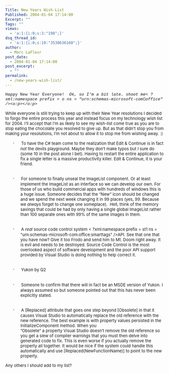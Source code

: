```yaml
---
Title: New Years Wish-List
Published: 2004-01-04 17:14:00
Excerpt: ""
Tags: ""
views:
  - 'a:1:{i:0;s:3:"198";}'
dsq_thread_id:
  - 'a:1:{i:0;s:10:"3538636160";}'
author:
  - Marc LaFleur
post_date:
  - 2004-01-04 17:14:00
post_excerpt:
  - ""
permalink:
  - /new-years-wish-list/
---
```

<font face="Courier New" size=2>Happy New Year Everyone!&nbsp; <i><span style="FONT-STYLE: italic">Ok, so I&#8217;m a bit late&#8230; shoot me< ?xml:namespace prefix = o ns = "urn:schemas-microsoft-com:office:office" /><o:p></o:p></span></i> </font>
<p><span style="FONT-SIZE: 12pt"><font face="Courier New"></font><font size=2>While everyone is still trying to keep up with their New Year resolutions I decided to forgo the entire process this year and instead focus on my technology wish list for 2004. I&#8217;ll accept that I&#8217;m as likely to see my wish-list come true as you are to stop eating the chocolate you resolved to give up. But as that didn&#8217;t stop you from making your resolutions, I&#8217;m not about to allow it to stop me from wishing away. :)<o:p></o:p></font></span></p>
<p style="MARGIN-LEFT: 0.5in; TEXT-INDENT: -0.25in; mso-list: l0 level1 lfo1"><font face="Courier New"></font><font size=2><span style="FONT-SIZE: 12pt; FONT-FAMILY: Symbol"><span style="mso-list: Ignore">&#183;<span style="FONT: 7pt 'Times New Roman'">&nbsp;&nbsp;&nbsp;&nbsp;&nbsp;&nbsp;&nbsp;&nbsp; </span></span></span>To have the C# team come to the realization that Edit &amp; Continue is in fact <i><span style="FONT-STYLE: italic">not</span></i> the devils playground. Maybe they don&#8217;t make typos but <i><span style="FONT-STYLE: italic">I</span></i> sure do (some 10 in the post alone I bet). Having to restart the entire application to fix a single letter is a massive productivity killer. Edit &amp; Continue, it is your friend.<br /><br /><o:p></o:p></font></p>
<p style="MARGIN-LEFT: 0.5in; TEXT-INDENT: -0.25in; mso-list: l0 level1 lfo1"><font face="Courier New"></font><font size=2><span style="FONT-SIZE: 12pt; FONT-FAMILY: Symbol"><span style="mso-list: Ignore">&#183;<span style="FONT: 7pt 'Times New Roman'">&nbsp;&nbsp;&nbsp;&nbsp;&nbsp;&nbsp;&nbsp;&nbsp; </span></span></span>For someone to finally unseal the ImageList component. Or at least implement the ImageList as an interface so we can develop our own. For those of us who build commercial apps with hundreds of windows this is a huge issue. Someone decides that the &#8220;New&#8221; icon should be changed and we spend the next week changing it in 99 places (yes, 99. Because we <i><span style="FONT-STYLE: italic">always</span></i> forget to change one someplace).&nbsp; Hell, think of the memory savings that could be had by only having a single global ImageList rather than 100 separate ones with 99% of the same images in them.<br /><br /><o:p></o:p></font></p>
<p style="MARGIN-LEFT: 0.5in; TEXT-INDENT: -0.25in; mso-list: l0 level1 lfo1"><font face="Courier New"></font><font size=2><span style="FONT-SIZE: 12pt; FONT-FAMILY: Symbol"><span style="mso-list: Ignore">&#183;<span style="FONT: 7pt 'Times New Roman'">&nbsp;&nbsp;&nbsp;&nbsp;&nbsp;&nbsp;&nbsp;&nbsp; </span></span></span>A <i><span style="FONT-STYLE: italic">real</span></i> source code control system < ?xml:namespace prefix = st1 ns = "urn:schemas-microsoft-com:office:smarttags" /><st1:stocktickeruk style="BACKGROUND-POSITION: left bottom; BACKGROUND-IMAGE: url(res://ietag.dll/#34/#1001); BACKGROUND-REPEAT: repeat-x" tabIndex=0 w:st="on"><st1:stocktickerca style="BACKGROUND-POSITION: left bottom; BACKGROUND-IMAGE: url(res://ietag.dll/#34/#1001); BACKGROUND-REPEAT: repeat-x" tabIndex=0 w:st="on">API</st1:stocktickerca></st1:stocktickeruk>. See that one that you have now? Give it too Frodo and send him to <st1:place w:st="on"><st1:placetype w:st="on">Mt.</st1:placetype> <st1:placename w:st="on">Doom</st1:placename></st1:place> right away. It is evil and needs to be destroyed. Source Code Control is the most overlooked aspect of software development and the poor <st1:stocktickeruk style="BACKGROUND-POSITION: left bottom; BACKGROUND-IMAGE: url(res://ietag.dll/#34/#1001); BACKGROUND-REPEAT: repeat-x" tabIndex=0 w:st="on"><st1:stocktickerca style="BACKGROUND-POSITION: left bottom; BACKGROUND-IMAGE: url(res://ietag.dll/#34/#1001); BACKGROUND-REPEAT: repeat-x" tabIndex=0 w:st="on">API</st1:stocktickerca></st1:stocktickeruk> support provided by Visual Studio is doing nothing to help correct it. <br /><br /><o:p></o:p></font></p>
<p style="MARGIN-LEFT: 0.5in; TEXT-INDENT: -0.25in; mso-list: l0 level1 lfo1"><font face="Courier New"></font><font size=2><span style="FONT-SIZE: 12pt; FONT-FAMILY: Symbol"><span style="mso-list: Ignore">&#183;<span style="FONT: 7pt 'Times New Roman'">&nbsp;&nbsp;&nbsp;&nbsp;&nbsp;&nbsp;&nbsp;&nbsp; </span></span></span><st1:place w:st="on"><st1:state w:st="on">Yukon</st1:state></st1:place> by Q2<br /><br /><o:p></o:p></font></p>
<p style="MARGIN-LEFT: 0.5in; TEXT-INDENT: -0.25in; mso-list: l0 level1 lfo1"><font face="Courier New"></font><font size=2><span style="FONT-SIZE: 12pt; FONT-FAMILY: Symbol"><span style="mso-list: Ignore">&#183;<span style="FONT: 7pt 'Times New Roman'">&nbsp;&nbsp;&nbsp;&nbsp;&nbsp;&nbsp;&nbsp;&nbsp; </span></span></span>Someone to confirm that there will in fact be an MSDE version of <st1:state w:st="on"><st1:place w:st="on">Yukon</st1:place></st1:state>. I always assumed so but someone pointed out that this has never been explicitly stated.<br /><br /><o:p></o:p></font></p>
<p style="MARGIN-LEFT: 0.5in; TEXT-INDENT: -0.25in; mso-list: l0 level1 lfo1"><font face="Courier New"></font><font size=2><span style="FONT-SIZE: 12pt; FONT-FAMILY: Symbol"><span style="mso-list: Ignore">&#183;<span style="FONT: 7pt 'Times New Roman'">&nbsp;&nbsp;&nbsp;&nbsp;&nbsp;&nbsp;&nbsp;&nbsp; </span></span></span>A [Replaced] attribute that goes one step beyond [Obsolete] in that it causes Visual Studio to automatically replace the old reference with the new reference. The best example is with property values persisted in the InitializeComponent method. When you <br />&#8221;Obsolete&#8221; a property Visual Studio doesn&#8217;t remove the old reference so you get a slew of compiler warnings that you must then delve into generated code to fix. This is even worse if you actually remove the property all together. It would be nice if the system could handle this automatically and use [Replaced(NewFunctionName)] to point to the new property. <o:p></o:p></font></p>
<p><span style="FONT-SIZE: 12pt"><font face="Courier New"></font><font size=2>Any others I should add to my list?<o:p></o:p></font></span></p>